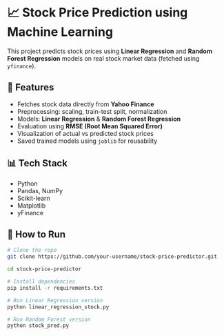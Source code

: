 # 📈 Stock Price Prediction using Machine Learning  

This project predicts stock prices using **Linear Regression** and **Random Forest Regression** models on real stock market data (fetched using `yfinance`).  

## 🔹 Features
- Fetches stock data directly from **Yahoo Finance**  
- Preprocessing: scaling, train-test split, normalization  
- Models: **Linear Regression** & **Random Forest Regression**  
- Evaluation using **RMSE (Root Mean Squared Error)**  
- Visualization of actual vs predicted stock prices  
- Saved trained models using `joblib` for reusability  

## 📊 Tech Stack
- Python  
- Pandas, NumPy  
- Scikit-learn  
- Matplotlib  
- yFinance  

## 🚀 How to Run
```bash
# Clone the repo
git clone https://github.com/your-username/stock-price-predictor.git

cd stock-price-predictor

# Install dependencies
pip install -r requirements.txt

# Run Linear Regression version
python linear_regression_stock.py

# Run Random Forest version
python stock_pred.py

